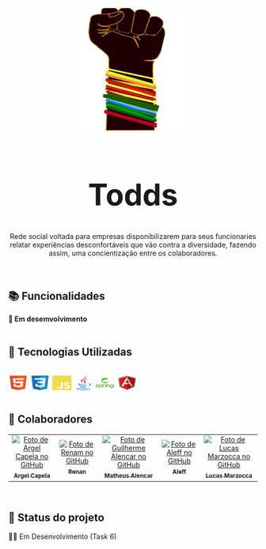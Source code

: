 
<div align="center" style="font-size:30px;"><img style="width:250px;height:250px;" src="https://github.com/toddescompany/projeto_toddes/blob/main/Frontend/blackhand.png" alt="logo_todds">
    <h1>Todds</h1>
</div>

<div align="center">Rede social voltada para empresas disponibilizarem para seus funcionaries relatar experiências desconfortáveis que vão contra a diversidade, fazendo assim, uma concientização entre os colaboradores.</div>
<br>
<br>


## :books: Funcionalidades
<b> :see_no_evil: Em desemvolvimento</b>
<br>
<br>

## :wrench: Tecnologias Utilizadas
<div style="display: inline_block"><br>
    <img align="center" alt="gel-HTML" height="30" width="40" src="https://raw.githubusercontent.com/devicons/devicon/master/icons/html5/html5-original.svg">
    <img align="center" alt="gel-CSS" height="30" width="40" src="https://raw.githubusercontent.com/devicons/devicon/master/icons/css3/css3-original.svg">
    <img align="center" alt="gel-Js" height="30" width="40" src="https://raw.githubusercontent.com/devicons/devicon/master/icons/javascript/javascript-plain.svg">
    <img align="center" alt="gel-java" height="30" width="40" src="https://raw.githubusercontent.com/devicons/devicon/master/icons/java/java-original.svg">
    <img align="center" alt="gel-spring" height="30" width="40" src="https://raw.githubusercontent.com/devicons/devicon/master/icons/spring/spring-original-wordmark.svg">
    <img align="center" alt="gel-spring" height="30" width="40" src="https://raw.githubusercontent.com/devicons/devicon/master/icons/angularjs/angularjs-original.svg">
</div>
<br>

 <!--
## :rocket: Rodando o projeto
Para rodar o repositório é necessário clonar o mesmo, dar o seguinte comando para iniciar o projeto:
```
<linha de comando>
```

## :soon: Implementação futura
* O que será implementado na próxima sprint?
-->

## :handshake: Colaboradores
<table>
  <tr>
    <td align="center">
      <a href="http://github.com/tatialveso">
        <img src="https://avatars.githubusercontent.com/u/79276276?s=400&u=055b803f4708d59eaf50208ba601f85844125757&v=4" width="100px;" alt="Foto de Argel Capela no GitHub"/><br>
        <sub>
          <b>Argel Capela</b>
        </sub>
      </a>
    </td>
     <td align="center">
      <a href="http://github.com/tatialveso">
        <img src="https://avatars.githubusercontent.com/u/56259137?v=4" width="100px;" alt="Foto de Renam no GitHub"/><br>
        <sub>
          <b>Renan</b>
        </sub>
      </a>
    </td>
    <td align="center">
      <a href="http://github.com/tatialveso">
        <img src="https://avatars.githubusercontent.com/u/89137460?v=4" width="100px;" alt="Foto de Guilherme Alencar no GitHub"/><br>
        <sub>
          <b>Matheus Alencar</b>
        </sub>
      </a>
    </td>
    <td align="center">
      <a href="http://github.com/tatialveso">
        <img src="https://avatars.githubusercontent.com/u/89137498?v=4" width="100px;" alt="Foto de Aleff no GitHub"/><br>
        <sub>
          <b>Aleff</b>
        </sub>
      </a>
    </td>
    <td align="center">
      <a href="http://github.com/tatialveso">
        <img src="https://avatars.githubusercontent.com/u/91612577?v=4" width="100px;" alt="Foto de Lucas Marzocca no GitHub"/><br>
        <sub>
          <b>Lucas Marzocca</b>
        </sub>
      </a>
    </td>
  </tr>
</table>

<br>

## :dart: Status do projeto
:technologist: Em Desenvolvimento (Task 6)
